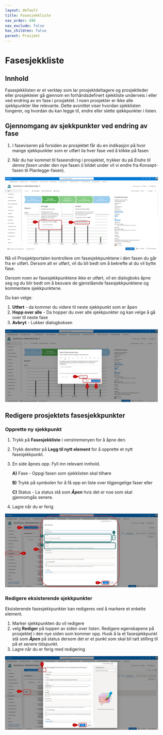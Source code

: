 ```yaml
---
layout: default
title: Fasesjekkliste
nav_order: 490
nav_exclude: false
has_children: false
parent: Prosjekt
---
```


# Fasesjekkliste


## Innhold

Fasesjekklisten er et verktøy som lar prosjektdeltagere og prosjektleder eller prosjekteier gå gjennom en forhåndsdefinert sjekkliste underveis i eller ved endring av en fase i prosjektet. I noen prosjekter er ikke alle sjekkpunkter like relevante. Dette avsnittet viser hvordan sjekklisten fungerer, og hvordan du kan legge til, endre eller slette sjekkpunkter i listen.

## Gjennomgang av sjekkpunkter ved endring av fase

1. I faseviseren på forsiden av prosjektet får du en indikasjon på hvor mange sjekkpunkter som er utført ila hver fase ved å klikke på fasen 

2. Når du har kommet til faseendring i prosjektet, trykker du på *Endre til denne fasen* under den nye fasen (i bildet under vil vi endre fra Konsept-fasen til Planlegge-fasen).

![](./media/4.9-Fasesjekkliste.png)


Nå vil Prosjektportalen kontrollere om fasesjekkpunktene i den fasen du går fra er utført. Dersom alt er utført, vil du bli bedt om å bekrefte at du vil bytte fase.

Dersom noen av fasesjekkpunktene ikke er utført, vil en dialogboks åpne seg og du blir bedt om å besvare de gjenstående
fasesjekkpunktene og kommentere sjekkpunktene.

Du kan velge: 
1. **Utført** - da kommer du videre til neste sjekkpunkt som er åpen
2. **Hopp over alle** - Da hopper du over alle sjekkpunkter og kan velge å gå over til neste fase 
3. **Avbryt** - Lukker dialogboksen
   
![](./media/4.9-Fasesjekkliste-Sjekkpunkt.png)

## Redigere prosjektets fasesjekkpunkter

### Opprette ny sjekkpunkt

1. Trykk på **Fasesjekkliste** i venstremenyen for å åpne den.
2. Trykk deretter på **Legg til nytt element** for å opprette et nytt fasesjekkpunkt.
3. En side åpnes opp. Fyll inn relevant innhold.

   **A)** Fase - Oppgi fasen som sjekklisten skal tilhøre
   
   **B)** Trykk på symbolen for å få opp en liste over tilgjengelige faser eller
   
   **C)** Status - La status stå som ***Åpen*** hvis det er noe som skal gjennomgås senere.
   
5. Lagre når du er ferig

![](./media/4.9-Fasesjekkliste-NySjekkpunkt.png)

### Redigere eksisterende sjekkpunkter
Eksisterende fasesjekkpunkter kan redigeres ved å markere et enkelte element.
1. Marker sjekkpunkten du vil redigere
2. velg **Rediger** på toppen av siden over listen. 
   Redigere egenskapene på prosjektet i den nye siden som kommer opp. Husk å la et fasesjekkpunkt stå som ***Åpen*** på  status dersom det er et punkt som skal bli tatt stilling til på et senere tidspunkt.
3. Lagre når du er ferig med redigering

![](./media/4.9-Fasesjekkliste-RedigerSjekkpunkt.png)


